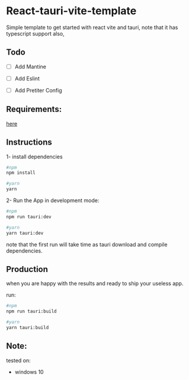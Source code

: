 # React-tauri-vite-template

Simple template to get started with react vite and tauri, note that it has typescript support also,

## Todo

- [ ] Add Mantine  
- [ ] Add Eslint
- [ ] Add Pretiter Config


## Requirements:

[here](https://tauri.app/v1/guides/getting-started/prerequisites)

## Instructions

1- install dependencies

```sh
#npm
npm install

#yarn
yarn
```

2- Run the App in development mode:

```sh
#npm
npm run tauri:dev

#yarn
yarn tauri:dev
```

note that the first run will take time as tauri download and compile dependencies.

## Production

when you are happy with the results and ready to ship your useless app.

run:

```sh
#npm
npm run tauri:build

#yarn
yarn tauri:build
```

## Note:

tested on:

- windows 10
